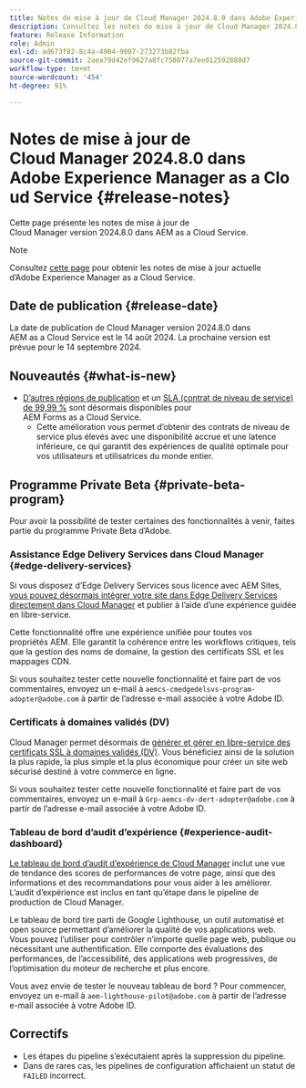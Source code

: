 ```yaml
---
title: Notes de mise à jour de Cloud Manager 2024.8.0 dans Adobe Experience Manager as a Cloud Service
description: Consultez les notes de mise à jour de Cloud Manager 2024.8.0 dans AEM as a Cloud Service.
feature: Release Information
role: Admin
exl-id: ad673f82-8c4a-4904-9007-273273b82fba
source-git-commit: 2aea79d42ef9627a8fc758077a7ee012592888d7
workflow-type: tm+mt
source-wordcount: '454'
ht-degree: 91%

---
```


# Notes de mise à jour de Cloud Manager 2024.8.0 dans Adobe Experience Manager as a Cloud Service {#release-notes}

Cette page présente les notes de mise à jour de Cloud Manager version 2024.8.0 dans AEM as a Cloud Service.

>[!NOTE]
>
>Consultez [cette page](/help/release-notes/release-notes-cloud/release-notes-current.md) pour obtenir les notes de mise à jour actuelle d’Adobe Experience Manager as a Cloud Service.

## Date de publication {#release-date}

La date de publication de Cloud Manager version 2024.8.0 dans AEM as a Cloud Service est le 14 août 2024. La prochaine version est prévue pour le 14 septembre 2024.

## Nouveautés {#what-is-new}

* [D’autres régions de publication](/help/operations/additional-publish-regions.md) et un [SLA (contrat de niveau de service) de 99,99 %](/help/implementing/cloud-manager/getting-access-to-aem-in-cloud/creating-production-programs.md#sla) sont désormais disponibles pour AEM Forms as a Cloud Service.
   * Cette amélioration vous permet d’obtenir des contrats de niveau de service plus élevés avec une disponibilité accrue et une latence inférieure, ce qui garantit des expériences de qualité optimale pour vos utilisateurs et utilisatrices du monde entier.

## Programme Private Beta {#private-beta-program}

Pour avoir la possibilité de tester certaines des fonctionnalités à venir, faites partie du programme Private Beta d’Adobe.

### Assistance Edge Delivery Services dans Cloud Manager {#edge-delivery-services}

Si vous disposez d’Edge Delivery Services sous licence avec AEM Sites, [vous pouvez désormais intégrer votre site dans Edge Delivery Services directement dans Cloud Manager](/help/implementing/cloud-manager/edge-delivery/introduction-to-edge-delivery-services.md) et publier à l’aide d’une expérience guidée en libre-service.

Cette fonctionnalité offre une expérience unifiée pour toutes vos propriétés AEM. Elle garantit la cohérence entre les workflows critiques, tels que la gestion des noms de domaine, la gestion des certificats SSL et les mappages CDN.

Si vous souhaitez tester cette nouvelle fonctionnalité et faire part de vos commentaires, envoyez un e-mail à `aemcs-cmedgedelsvs-program-adopter@adobe.com` à partir de l’adresse e-mail associée à votre Adobe ID.

### Certificats à domaines validés (DV)

Cloud Manager permet désormais de [générer et gérer en libre-service des certificats SSL à domaines validés (DV)](/help/implementing/cloud-manager/managing-ssl-certifications/add-ssl-certificate.md). Vous bénéficiez ainsi de la solution la plus rapide, la plus simple et la plus économique pour créer un site web sécurisé destiné à votre commerce en ligne.

Si vous souhaitez tester cette nouvelle fonctionnalité et faire part de vos commentaires, envoyez un e-mail à `Grp-aemcs-dv-dert-adopter@adobe.com` à partir de l’adresse e-mail associée à votre Adobe ID.

### Tableau de bord d’audit d’expérience {#experience-audit-dashboard}

[Le tableau de bord d’audit d’expérience de Cloud Manager](/help/implementing/cloud-manager/reports/report-experience-audit.md) inclut une vue de tendance des scores de performances de votre page, ainsi que des informations et des recommandations pour vous aider à les améliorer. L’audit d’expérience est inclus en tant qu’étape dans le pipeline de production de Cloud Manager.

Le tableau de bord tire parti de Google Lighthouse, un outil automatisé et open source permettant d’améliorer la qualité de vos applications web. Vous pouvez l’utiliser pour contrôler n’importe quelle page web, publique ou nécessitant une authentification. Elle comporte des évaluations des performances, de l’accessibilité, des applications web progressives, de l’optimisation du moteur de recherche et plus encore.

Vous avez envie de tester le nouveau tableau de bord ? Pour commencer, envoyez un e-mail à `aem-lighthouse-pilot@adobe.com` à partir de l’adresse e-mail associée à votre Adobe ID.

## Correctifs

* Les étapes du pipeline s’exécutaient après la suppression du pipeline.
* Dans de rares cas, les pipelines de configuration affichaient un statut de `FAILED` incorrect.

